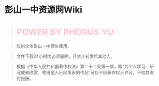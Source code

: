 
# 彭山一中资源网Wiki

># <font color='pink'>POWER BY PHORUS YU</font>

>仅供全体彭山一中师生使用。

>文件下载24小时内必须删除，且禁止转发给其他人。

>根据《中华人民共和国著作权法》第二十二条第一项，即“为个人学习、研究或者欣赏，使用他人已经发表的作品”可以不经著作权人许可，不向其支付报酬。